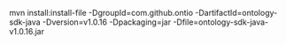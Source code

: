 mvn install:install-file -DgroupId=com.github.ontio -DartifactId=ontology-sdk-java -Dversion=v1.0.16 -Dpackaging=jar -Dfile=ontology-sdk-java-v1.0.16.jar